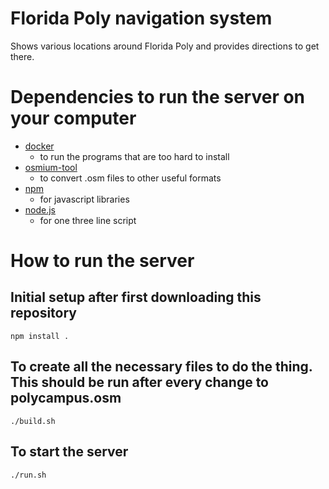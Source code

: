 # Florida Poly navigation system
Shows various locations around Florida Poly and provides directions to get there.

# Dependencies to run the server on your computer
- [docker](https://docker.com/)
  - to run the programs that are too hard to install
- [osmium-tool](https://osmcode.org/osmium-tool/)
  - to convert .osm files to other useful formats
- [npm](https://www.npmjs.com/)
  - for javascript libraries
- [node.js](https://nodejs.org/en)
  - for one three line script
  
# How to run the server
## Initial setup after first downloading this repository
`npm install .`

## To create all the necessary files to do the thing. This should be run after every change to polycampus.osm
`./build.sh`

## To start the server
`./run.sh`
